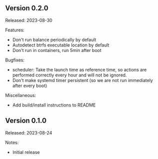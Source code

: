 Version 0.2.0
-------------
Released: 2023-08-30

Features:
 * Don't run balance periodically by default
 * Autodetect btrfs executable location by default
 * Don't run in containers, run 5min after boot

Bugfixes:
 * scheduler: Take the launch time as reference time, so actions
   are performed correctly every hour and will not be ignored.
 * Don't make systemd timer persistent (so we are not run immediately
   after every boot)

Miscellaneous:
 * Add build/install instructions to README

Version 0.1.0
-------------
Released: 2023-08-24

Notes:
 * Initial release
